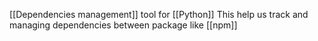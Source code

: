 [[Dependencies management]] tool for [[Python]]
This help us track and managing dependencies between package like [[npm]]